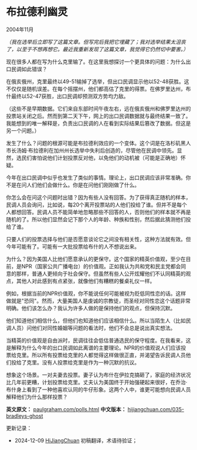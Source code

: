 
# 布拉德利幽灵

2004年11月

*（我在选举后立即写了这篇文章。但写完后我把它埋藏了；我对选举结果太沮丧了，以至于不想再想它。最近我重新发现了这篇文章，我觉得它仍然切中要害。）*

现在很多人都在写为什么克里输了。在这里我想探讨一个更具体的问题：为什么出口民调如此错误？

在俄亥俄州，克里最终以49-51输掉了选举，但出口民调显示他以52-48获胜。这不仅仅是随机误差。在每个摇摆州，他们都高估了克里的得票。在佛罗里达州，布什最终以52-47获胜，出口民调却预测双方势均力敌。

（这些不是早期数据。它们来自东部时间午夜左右，远在俄亥俄州和佛罗里达州的投票站关闭之后。然而到第二天下午，网上的出口民调数据就与最终结果一致了。我能想到的唯一解释是，负责出口民调的人在看到实际结果后篡改了数据。但这是另一个问题。）

发生了什么？问题的根源可能是布拉德利效应的一个变体。这个词是在洛杉矶黑人市长汤姆·布拉德利在加州州长选举中失利后创造的，尽管他在民调中领先。显然，选民们害怕说他们计划投票反对他，以免他们的动机被（可能是正确地）怀疑。

今年在出口民调中似乎也发生了类似的事情。理论上，出口民调应该非常准确。你不是在问人们他们会做什么。你是在问他们刚刚做了什么。

你怎么会在问这个问题时出错？因为有些人没有回答。为了获得真正随机的样本，民调人员会询问，比如说，每20个离开投票站的人他们投给了谁。但并不是每个人都想回答。民调人员不能简单地忽略那些不回答的人，否则他们的样本就不再是随机的了。所以他们显然会记下那个人的年龄、种族和性别，然后据此猜测他们投给了谁。

只要人们的投票选择与他们是否愿意谈论它之间没有相关性，这种方法就有效。但今年可能有了。可能有一大批投票给布什的人不想说出来。

为什么？因为美国人比他们愿意承认的更保守。这个国家的精英价值观，至少在目前，是NPR（国家公共广播电台）的价值观。正如我认为共和党和民主党都会同意的那样，普通人更倾向于社会保守。但虽然有些人公开炫耀他们不认同精英的观点，其他人对此感到有点紧张，就像他们有糟糕的餐桌礼仪一样。

例如，根据当前的NPR价值观，你不能说任何可能被视为贬低同性恋的话。这样做就是"恐同"。然而，大量美国人是虔诚的宗教徒，而圣经对同性恋这个话题非常明确。他们该怎么办？我认为许多人做的是保持他们的观点，但保持沉默。

他们知道他们相信什么，但他们也知道他们应该相信什么。所以当陌生人（比如民调人员）问他们对同性婚姻等问题的看法时，他们不会总是说出真实想法。

当精英的价值观是自由派时，民调往往会低估普通选民的保守程度。在我看来，这是解释为什么今年的出口民调如此离谱的主要理论。NPR的价值观说人们应该投票给克里。所以所有投票给克里的人都觉得这样做很正直，并渴望告诉民调人员他们投给了克里。没有人投票给克里是作为一种沉默的抗议。

想象这个场景。一对夫妻去投票。妻子认为布什在伊拉克搞砸了，家庭的经济状况比几年前更糟，计划投票给克里。丈夫认为美国终于开始强硬起来很好，在乔治·布什身上看到了一种他喜欢认同的牛仔形象。这两个人中，谁更可能想向民调人员解释他们为什么那样投票？

**英文原文：** [paulgraham.com/polls.html](https://paulgraham.com/polls.html)
**中文版本：** [hijiangchuan.com/035-bradleys-ghost](https://hijiangchuan.com/035-bradleys-ghost)

更新记录：
- 2024-12-09 [HiJiangChuan](https://hijiangchuan.com) 初稿翻译，术语待验证；
